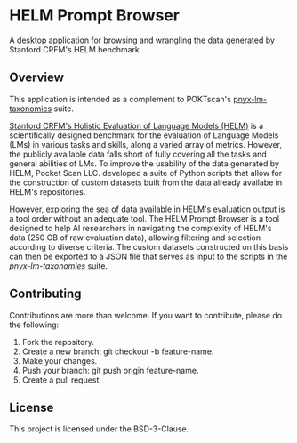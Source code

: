 # HELM Prompt Browser

A desktop application for browsing and wrangling the data generated by Stanford CRFM's HELM benchmark.

## Overview

This application is intended as a complement to POKTscan's [pnyx-lm-taxonomies](https://github.com/pokt-scan/pnyx-lm-taxonomies) suite.

[Stanford CRFM's Holistic Evaluation of Language Models (HELM)](https://crfm.stanford.edu/helm/classic/latest/) is a scientifically designed benchmark for the evaluation of Language Models (LMs) in various tasks and skills, along a varied array of metrics. However, the publicly available data falls short of fully covering all the tasks and general abilities of LMs. To improve the usability of the data generated by HELM, Pocket Scan LLC. developed a suite of Python scripts that allow for the construction of custom datasets built from the data already availabe in HELM's repositories.

However, exploring the sea of data available in HELM's evaluation output is a tool order without an adequate tool. The HELM Prompt Browser is a tool designed to help AI researchers in navigating the complexity of HELM's data (250 GB of raw evaluation data), allowing filtering and selection according to diverse criteria. The custom datasets constructed on this basis can then be exported to a JSON file that serves as input to the scripts in the *pnyx-lm-taxonomies* suite.

## Contributing

Contributions are more than welcome. If you want to contribute, please do the following:

1. Fork the repository.
2. Create a new branch: git checkout -b feature-name.
3. Make your changes.
4. Push your branch: git push origin feature-name.
5. Create a pull request.

## License

This project is licensed under the BSD-3-Clause.
